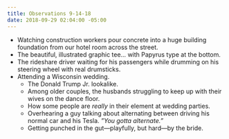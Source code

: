 ```yaml
---
title: Observations 9-14-18
date: 2018-09-29 02:04:00 -05:00
---
```


- Watching construction workers pour concrete into a huge building foundation from our hotel room across the street.
- The beautiful, illustrated graphic tee… with Papyrus type at the bottom.
- The rideshare driver waiting for his passengers while drumming on his steering wheel with real drumsticks.
- Attending a Wisconsin wedding.
	- The Donald Trump Jr. lookalike.
	- Among older couples, the husbands struggling to keep up with their wives on the dance floor.
	- How some people are *really* in their element at wedding parties.
	- Overhearing a guy talking about alternating between driving his normal car and his Tesla. *”You gotta alternate.”*
	- Getting punched in the gut—playfully, but hard—by the bride.
